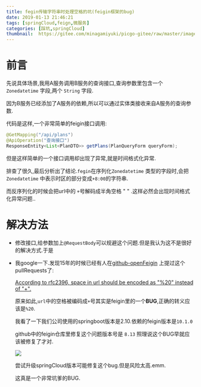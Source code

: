 ```yaml
---
title: fegin传输字符串时处理空格的坑(feigin框架的bug)
date: 2019-01-13 21:46:21
tags: [springCloud,feign,微服务]
categories: [踩坑,springCloud]
thumbnail:  https://gitee.com/minagamiyuki/picgo-gitee/raw/master/images/20200216175552.png
---
```


# 前言

先说具体场景,我用A服务调用B服务的查询接口,查询参数里包含一个 `Zonedatetime` 字段,两个 `String` 字段.

因为B服务已经添加了A服务的依赖,所以可以通过实体类接收来自A服务的查询参数.

代码是这样,一个非常简单的feigin接口调用:

```java
@GetMapping("/api/plans")
@ApiOperation("查询接口")
ResponseEntity<List<PlanDTO>> getPlans(PlanQueryForm queryForm);
```

但是这样简单的一个接口调用却出现了异常,就是时间格式化异常.

<!-- more -->

排查了很久,最后分析出了结论.`fegin`在序列化`Zonedatetime` 类型的字段时,会把`Zonedatetime` 中表示时区的部分变成`+8:00`的字符串.

而反序列化的时候会把url中的 `+`号解码成半角空格 " " .这样必然会出现时间格式化异常问题..



# 解决方法

* 修改接口,给参数加上`@RequestBody`可以规避这个问题.但是我认为这不是很好的解决方式.于是

* 我google一下.发现15年的时候已经有人在[github-openFeigin](https://github.com/OpenFeign/feign/) 上提过这个pullRequests了:

  [According to rfc2396, space in url should be encoded as "%20" instead
  of "+".](https://github.com/OpenFeign/feign/pull/230)

   原来如此,`url`中的空格被编码成`+`号其实是feigin里的一个**BUG**,正确的转义应该是`%20`.

  我看了一下我们公司使用的springboot版本是2.10.依赖的feigin版本是`10.1.0`

  github中的feigin仓库里修复这个问题版本号是 `8.13` 照理说这个BUG早就应该被修复了才对.

  ![](https://gitee.com/minagamiyuki/picgo-gitee/raw/master/images/截屏2020-02-16下午6.01.35.png)
  
  尝试升级springCloud版本可能修复这个bug.但是风险太高.emm.
  
  这真是一个非常坑爹的BUG.
  